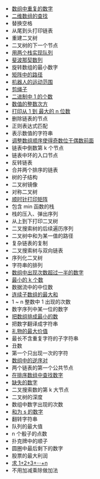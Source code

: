 * [数组中重复的数字](https://github.com/Apriluestc/coding/blob/master/nowcoder/duplicate.cpp)
* [二维数组的查找](https://github.com/Apriluestc/coding/blob/master/nowcoder/matrix.cpp)
* 替换空格
* 从尾到头打印链表
* 重建二叉树
* 二叉树的下一个节点
* [用两个栈实现队列](https://github.com/Apriluestc/coding/blob/master/nowcoder/queue.cpp)
* [斐波那契数列](https://github.com/Apriluestc/coding/blob/master/nowcoder/fibonacci.cpp)
* 旋转数组的最小数字
* [矩阵中的路径](https://github.com/Apriluestc/coding/blob/master/nowcoder/haspath.cpp)
* [机器人的运动范围](https://github.com/Apriluestc/coding/blob/master/nowcoder/range.cpp)
* [剪绳子](https://github.com/Apriluestc/coding/blob/master/nowcoder/cutting.cpp)
* [二进制中 1 的个数](https://github.com/Apriluestc/coding/blob/master/nowcoder/numberOf1.cpp)
* [数值的整数次方](https://github.com/Apriluestc/coding/blob/master/nowcoder/power.cpp)
* [打印从 1 到 最大的 n 位数](https://github.com/Apriluestc/coding/blob/master/nowcoder/oneTomax.cpp)
* 删除链表的节点
* 正则表达式匹配
* 表示数值的字符串
* [调整数组顺序使得奇数位于偶数前面](https://github.com/Apriluestc/coding/blob/master/nowcoder/reorder.cpp)
* 链表中倒数第 k 个节点
* 链表中环的入口节点
* 反转链表
* 合并两个排序的链表
* 树的子结构
* 二叉树镜像
* 对称二叉树
* [顺时针打印矩阵](https://github.com/Apriluestc/coding/blob/master/nowcoder/printmatrix.cpp)
* 包含 min 函数的栈
* 栈的压入、弹出序列
* 从上到下打印二叉树
* 二叉搜索树的后续遍历序列
* 二叉树中和为某一值的路径
* 复杂链表的复制
* 二叉搜索树与双向链表
* 序列化二叉树
* 字符串的排列
* [数组中出现次数超过一半的数字](https://github.com/Apriluestc/coding/blob/master/nowcoder/moreThanHalf.cpp)
* [最小的 k 个数](https://github.com/Apriluestc/coding/blob/master/nowcoder/topk.cpp)
* 数据流中的中位数
* [连续子数组的最大和](https://github.com/Apriluestc/coding/blob/master/nowcoder/maxSubArray.cpp)
* 1 ~ n 整数中 1 出现的次数
* 数字序列中某一位的数字
* [把数组排成最小的数](https://github.com/Apriluestc/coding/blob/master/nowcoder/minNumber.cpp)
* 把数字翻译成字符串
* [礼物的最大价值](https://github.com/Apriluestc/coding/blob/master/nowcoder/maxval.cpp)
* 最长不含重复字符的子字符串
* 丑数
* 第一个只出现一次的字符
* [数组中的逆序对](https://github.com/Apriluestc/coding/blob/master/nowcoder/reversePairs.cpp)
* 两个链表的第一个公共节点
* [在排序数组中查找数字](https://github.com/Apriluestc/coding/blob/master/nowcoder/countK.cpp)
* [缺失的数字](https://github.com/Apriluestc/coding/blob/master/nowcoder/missingNumber.cpp)
* 二叉搜索数的第 k 大节点
* 二叉树的深度
* 数组中数字出现的次数
* [和为 s 的数字](https://github.com/Apriluestc/coding/blob/master/nowcoder/twoSum.cpp)
* 翻转字符串
* 队列的最大值
* n 个骰子的点数
* 扑克牌中的顺子
* 圆圈中最后剩下的数字
* 股票的最大利润
* [求 1+2+3+···+n](https://github.com/Apriluestc/coding/blob/master/nowcoder/nSum.cpp)
* 不用加减乘除做加法
